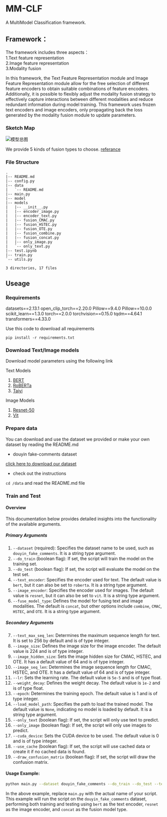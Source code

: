 # MM-CLF
A MultiModel Classification framework.

## Framework：
The framework includes three aspects：  
1.Text feature representation  
2.Image feature representation  
3.Modality fusion  

In this framework, the Text Feature Representation module and Image Feature Representation module allow for the free selection of different feature encoders to obtain suitable combinations of feature encoders. Additionally, it is possible to flexibly adjust the modality fusion strategy to effectively capture interactions between different modalities and reduce redundant information during model training. This framework uses frozen text encoders and image encoders, only propagating back the loss generated by the modality fusion module to update parameters. 
### Sketch Map 
![模型总图](https://github.com/WHU-SA-Lab/MM-CLF/assets/68259380/60c99fd3-88f7-48d0-93f7-1e8deac6cecf)

We provide 5 kinds of fusion types to choose.  [referance](https://github.com/YeexiaoZheng/Multimodal-Sentiment-Analysis)

### File Structure
```
.
|-- README.md
|-- config.py
|-- data
|   `-- README.md
|-- main.py
|-- model
|-- models
|   |-- __init__.py
|   |-- encoder_image.py
|   |-- encoder_text.py
|   |-- fusion_CMAC.py
|   |-- fusion_HSTEC.py
|   |-- fusion_OTE.py
|   |-- fusion_combine.py
|   |-- fusion_concat.py
|   |-- only_image.py
|   `-- only_text.py
|-- test.ipynb
|-- train.py
`-- utils.py

3 directories, 17 files
```

## Useage

### Requirements
datasets==2.13.1
open_clip_torch==2.20.0
Pillow==9.4.0
Pillow==10.0.0
scikit_learn==1.3.0
torch==2.0.0
torchvision==0.15.0
tqdm==4.64.1
transformers==4.33.0  

Use this code to download all requirements
```
pip install -r requirements.txt
```


### Download Text/Image models
Download model parameters using the following link

Text Models
1. [BERT](https://huggingface.co/hfl/chinese-bert-wwm-ext)
2. [RoBERTa](https://huggingface.co/hfl/chinese-roberta-wwm-ext)
3. [Taiyi](https://huggingface.co/IDEA-CCNL/Taiyi-CLIP-RoBERTa-102M-ViT-L-Chinese)

Image Models
1. [Resnet-50](https://huggingface.co/microsoft/resnet-50)
2. [Vit](https://huggingface.co/google/vit-base-patch16-224)

### Prepare data
You can download and use the dataset we provided or make your own dataset by reading the README.md

- douyin fake-comments dataset

[click here to download our dataset]()

- check out the instructions

```cd /data``` and read the README.md file

### Train and Test

#### Overview

This documentation below provides detailed insights into the functionality of the available arguments.

##### Primary Arguments
1. `--dataset` (required): Specifies the dataset name to be used, such as `douyin_fake_comments`. It is a string type argument.
2. `--do_train` (boolean flag): If set, the script will train the model on the training set.
3. `--do_test` (boolean flag): If set, the script will evaluate the model on the test set.
4. `--text_encoder`: Specifies the encoder used for text. The default value is `bert`, but it can also be set to `roberta`. It is a string type argument.
5. `--image_encoder`: Specifies the encoder used for images. The default value is `resnet`, but it can also be set to `vit`. It is a string type argument.
6. `--fuse_model_type`: Defines the model for fusing text and image modalities. The default is `concat`, but other options include `combine`, `CMAC`, `HSTEC`, and `OTE`. It is a string type argument.

##### Secondary Arguments
7. `--text_max_seq_len`: Determines the maximum sequence length for text. It is set to 256 by default and is of type integer.
8. `--image_size`: Defines the image size for the image encoder. The default value is 224 and is of type integer.
9. `--image_hidden_size`: Sets the image hidden size for CMAC, HSTEC, and OTE. It has a default value of 64 and is of type integer.
10. `--image_seq_len`: Determines the image sequence length for CMAC, HSTEC, and OTE. It has a default value of 64 and is of type integer.
11. `--lr`: Sets the learning rate. The default value is `5e-5` and is of type float.
12. `--weight_decay`: Defines the weight decay. The default value is `1e-2` and is of type float.
13. `--epoch`: Determines the training epoch. The default value is 1 and is of type integer.
14. `--load_model_path`: Specifies the path to load the trained model. The default value is `None`, indicating no model is loaded by default. It is a string type argument.
15. `--only_text` (boolean flag): If set, the script will only use text to predict.
16. `--only_image` (boolean flag): If set, the script will only use images to predict.
17. `--cuda_device`: Sets the CUDA device to be used. The default value is 0 and is of type integer.
18. `--use_cache` (boolean flag): If set, the script will use cached data or create it if no cached data is found.
19. `--draw_confusion_matrix` (boolean flag): If set, the script will draw the confusion matrix.

#### Usage Example:
```sh
python main.py --dataset douyin_fake_comments --do_train --do_test --text_encoder bert --image_encoder resnet --fuse_model_type concat
```

In the above example, replace `main.py` with the actual name of your script. This example will run the script on the `douyin_fake_comments` dataset, performing both training and testing using `bert` as the text encoder, `resnet` as the image encoder, and `concat` as the fusion model type.
